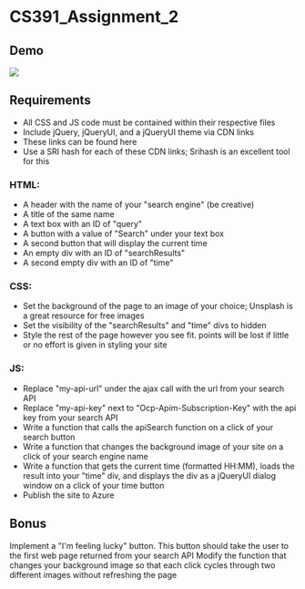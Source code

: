 # CS391_Assignment_2

## Demo
![](http://g.recordit.co/gQgi3WQkSX.gif)

## Requirements

- All CSS and JS code must be contained within their respective files
- Include jQuery, jQueryUI, and a jQueryUI theme via CDN links
- These links can be found here
- Use a SRI hash for each of these CDN links; Srihash is an excellent tool for this

### HTML:
- A header with the name of your "search engine" (be creative)
- A title of the same name
- A text box with an ID of "query"
- A button with a value of "Search" under your text box
- A second button that will display the current time
- An empty div with an ID of "searchResults"
- A second empty div with an ID of "time"
  
### CSS:
- Set the background of the page to an image of your choice; Unsplash is a great resource for free images
- Set the visibility of the "searchResults" and "time" divs to hidden
- Style the rest of the page however you see fit. points will be lost if little or no effort is given in styling your site

### JS:
- Replace "my-api-url" under the ajax call with the url from your search API
- Replace "my-api-key" next to "Ocp-Apim-Subscription-Key" with the api key from your search API
- Write a function that calls the apiSearch function on a click of your search button
- Write a function that changes the background image of your site on a click of your search engine name
- Write a function that gets the current time (formatted HH:MM), loads the result into your "time" div, and displays the div as a jQueryUI dialog window on a click of your time button
- Publish the site to Azure

## Bonus
Implement a "I'm feeling lucky" button. This button should take the user to the first web page returned from your search API
Modify the function that changes your background image so that each click cycles through two different images without refreshing the page
